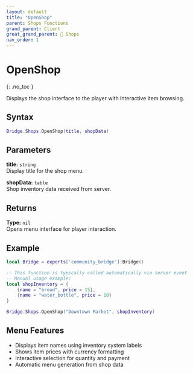 ```yaml
---
layout: default
title: "OpenShop"
parent: Shops Functions
grand_parent: Client
great_grand_parent: 🛒 Shops
nav_order: 1
---
```


# OpenShop
{: .no_toc }

Displays the shop interface to the player with interactive item browsing.

## Syntax

```lua
Bridge.Shops.OpenShop(title, shopData)
```

## Parameters

**title:** `string`  
Display title for the shop menu.

**shopData:** `table`  
Shop inventory data received from server.

## Returns

**Type:** `nil`  
Opens menu interface for player interaction.

## Example

```lua
local Bridge = exports['community_bridge']:Bridge()

-- This function is typically called automatically via server event
-- Manual usage example:
local shopInventory = {
    {name = "bread", price = 15},
    {name = "water_bottle", price = 10}
}

Bridge.Shops.OpenShop("Downtown Market", shopInventory)
```

## Menu Features

- Displays item names using inventory system labels
- Shows item prices with currency formatting
- Interactive selection for quantity and payment
- Automatic menu generation from shop data